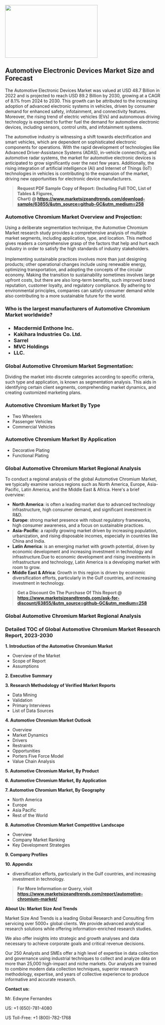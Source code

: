<p><img class="alignnone size-medium wp-image-20088" src="https://ffe5etoiles.com/wp-content/uploads/2024/12/MST1-300x171.png" alt="" width="300" height="171" /></p><h2>Automotive Electronic Devices Market Size and Forecast</h2><p>The Automotive Electronic Devices Market was valued at USD 48.7 Billion in 2022 and is projected to reach USD 89.2 Billion by 2030, growing at a CAGR of 8.1% from 2024 to 2030. This growth can be attributed to the increasing adoption of advanced electronic systems in vehicles, driven by consumer demand for enhanced safety, infotainment, and connectivity features. Moreover, the rising trend of electric vehicles (EVs) and autonomous driving technology is expected to further fuel the demand for automotive electronic devices, including sensors, control units, and infotainment systems.</p><p>The automotive industry is witnessing a shift towards electrification and smart vehicles, which are dependent on sophisticated electronic components for operations. With the rapid development of technologies like Advanced Driver-Assistance Systems (ADAS), in-vehicle connectivity, and automotive radar systems, the market for automotive electronic devices is anticipated to grow significantly over the next few years. Additionally, the rising integration of artificial intelligence (AI) and Internet of Things (IoT) technologies in vehicles is contributing to the expansion of the market, driving new opportunities for electronic device manufacturers.</p></p><blockquote id="" class=""><strong>Request PDF Sample Copy of Report: (Including Full TOC, List of Tables &amp; Figures, Chart)&nbsp;@&nbsp;<strong><a href="https://www.marketsizeandtrends.com/download-sample/63855/&utm_source=github-GC&utm_medium=258" target="_blank">https://www.marketsizeandtrends.com/download-sample/63855/&utm_source=github-GC&utm_medium=258</a></strong></strong></blockquote><h3 id="" class="">Automotive Chromium Market&nbsp;Overview and Projection:</h3><p id="" class="">Using a deliberate segmentation technique, the Automotive Chromium Market research study provides a comprehensive analysis of multiple market segments, including application, type, and location. This method gives readers a comprehensive grasp of the factors that help and hurt each industry in order to satisfy the high standards of industry stakeholders. <br /> <br />Implementing sustainable practices involves more than just designing products; other operational changes include using renewable energy, optimizing transportation, and adopting the concepts of the circular economy. Making the transition to sustainability sometimes involves large upfront costs, but there are also long-term benefits, such improved brand reputation, customer loyalty, and regulatory compliance. By adhering to environmental principles, companies can satisfy consumer demand while also contributing to a more sustainable future for the world.</p><h3 id="" class="">Who is the largest manufacturers of&nbsp;Automotive Chromium Market worldwide?</h3><h3 class=""><p><ul><li>Macdermid Enthone Inc. </li><li> Kakihara Industries Co. Ltd. </li><li> Sarrel </li><li> MVC Holdings </li><li> LLC.</li></ul></p></h3><h3 id="" class="">Global&nbsp;Automotive Chromium Market Segmentation:</h3><p id="" class="">Dividing the market into discrete categories according to specific criteria, such type and application, is known as segmentation analysis. This aids in identifying certain client segments, comprehending market dynamics, and creating customized marketing plans.</p><h3 id="" class="">Automotive Chromium Market&nbsp;By Type</h3><p><p><ul><li>Two Wheelers </li><li> Passenger Vehicles </li><li> Commercial Vehicles</p></li></ul></p></p><h3 id="" class="">Automotive Chromium Market&nbsp;By Application</h3><p class=""><p><ul><li>Decorative Plating </li><li> Functional Plating</li></ul></p></p><h3 id="" class="">Global Automotive Chromium Market Regional Analysis</h3><p id="" class="">To conduct a regional analysis of the global Automotive Chromium Market, we typically examine various regions such as North America, Europe, Asia-Pacific, Latin America, and the Middle East &amp; Africa. Here's a brief overview:</p><ul><li><strong>North America</strong>: is often a leading market due to advanced technology infrastructure, high consumer demand, and significant investment in R&amp;D.</li><li><strong>Europe</strong>: strong market presence with robust regulatory frameworks, high consumer awareness, and a focus on sustainable practices.</li><li><strong>Asia-Pacific</strong>: a rapidly growing market driven by increasing population, urbanization, and rising disposable incomes, especially in countries like China and India.</li><li><strong>Latin America</strong>: is an emerging market with growth potential, driven by economic development and increasing investment in technology and infrastructure.Due to economic development and rising investments in infrastructure and technology, Latin America is a developing market with room to grow.</li><li><strong>Middle East &amp; Africa</strong>: Growth in this region is driven by economic diversification efforts, particularly in the Gulf countries, and increasing investment in technology.</li></ul><blockquote id="" class=""><strong>Get a Discount On The Purchase Of This Report @ <strong><a href="https://www.marketsizeandtrends.com/ask-for-discount/63855/&utm_source=github-GC&utm_medium=258" target="_blank">https://www.marketsizeandtrends.com/ask-for-discount/63855/&utm_source=github-GC&utm_medium=258</a></strong></strong></blockquote><h3 id="" class="">Global Automotive Chromium Market Regional Analysis</h3><h3 id="" class="">Detailed TOC of Global Automotive Chromium Market Research Report, 2023-2030</h3><p id="" class=""><strong>1. Introduction of the Automotive Chromium Market</strong></p><ul><li>Overview of the Market</li><li>Scope of Report</li><li>Assumptions</li></ul><p id="" class=""><strong>2. Executive Summary</strong></p><p id="" class=""><strong>3. Research Methodology of Verified Market Reports</strong></p><ul><li>Data Mining</li><li>Validation</li><li>Primary Interviews</li><li>List of Data Sources</li></ul><p id="" class=""><strong>4. Automotive Chromium Market Outlook</strong></p><ul><li>Overview</li><li>Market Dynamics</li><li>Drivers</li><li>Restraints</li><li>Opportunities</li><li>Porters Five Force Model</li><li>Value Chain Analysis</li></ul><p id="" class=""><strong>5. Automotive Chromium Market, By Product</strong></p><p id="" class=""><strong>6. Automotive Chromium Market, By Application</strong></p><p id="" class=""><strong>7. Automotive Chromium Market, By Geography</strong></p><ul><li>North America</li><li>Europe</li><li>Asia Pacific</li><li>Rest of the World</li></ul><p id="" class=""><strong>8. Automotive Chromium Market Competitive Landscape</strong></p><ul><li>Overview</li><li>Company Market Ranking</li><li>Key Development Strategies</li></ul><p id="" class=""><strong>9. Company Profiles</strong></p><p id="" class=""><strong>10. Appendix</strong></p><ul><li>diversification efforts, particularly in the Gulf countries, and increasing investment in technology.</li></ul><blockquote id="" class=""><strong>For More Information or Query, visit <strong><strong><a href="https://www.marketsizeandtrends.com/report/automotive-chromium-market/" target="_blank">https://www.marketsizeandtrends.com/report/automotive-chromium-market/</a></strong></strong></strong></blockquote><p id="" class=""><strong>About Us: Market Size And Trends</strong></p><p id="" class="">Market Size And Trends is a leading Global Research and Consulting firm servicing over 5000+ global clients. We provide advanced analytical research solutions while offering information-enriched research studies.</p><p id="" class="">We also offer insights into strategic and growth analyses and data necessary to achieve corporate goals and critical revenue decisions.</p><p id="" class="">Our 250 Analysts and SMEs offer a high level of expertise in data collection and governance using industrial techniques to collect and analyze data on more than 25,000 high-impact and niche markets. Our analysts are trained to combine modern data collection techniques, superior research methodology, expertise, and years of collective experience to produce informative and accurate research.</p><p id="" class=""><strong>Contact us:</strong></p><p id="" class="">Mr. Edwyne Fernandes</p><p id="" class="">US: +1 (650)-781-4080</p><p id="" class="">US Toll-Free: +1 (800)-782-1768</p>
